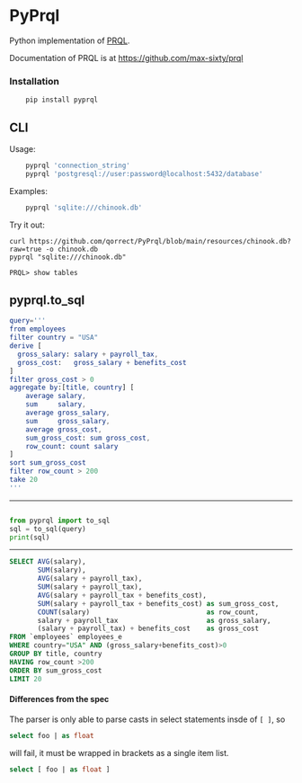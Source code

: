 # PyPrql

Python implementation of [PRQL](https://github.com/max-sixty/prql).

Documentation of PRQL is at https://github.com/max-sixty/prql

### Installation
```
    pip install pyprql
```

## CLI

Usage:

```bash
    pyprql 'connection_string'
    pyprql 'postgresql://user:password@localhost:5432/database'    
```
Examples:

```bash
    pyprql 'sqlite:///chinook.db'
```
Try it out:

```
curl https://github.com/qorrect/PyPrql/blob/main/resources/chinook.db?raw=true -o chinook.db 
pyprql "sqlite:///chinook.db"

PRQL> show tables 
```

## pyprql.to_sql 

```elm
query='''
from employees
filter country = "USA"
derive [
  gross_salary: salary + payroll_tax,
  gross_cost:   gross_salary + benefits_cost
]
filter gross_cost > 0
aggregate by:[title, country] [
    average salary,
    sum     salary,
    average gross_salary,
    sum     gross_salary,
    average gross_cost,
    sum_gross_cost: sum gross_cost,
    row_count: count salary
]
sort sum_gross_cost
filter row_count > 200
take 20
'''
```

---

```python

from pyprql import to_sql
sql = to_sql(query)
print(sql)
```

---

```sql
SELECT AVG(salary),
       SUM(salary),
       AVG(salary + payroll_tax),
       SUM(salary + payroll_tax),
       AVG(salary + payroll_tax + benefits_cost),
       SUM(salary + payroll_tax + benefits_cost) as sum_gross_cost,
       COUNT(salary)                             as row_count,
       salary + payroll_tax                      as gross_salary,
       (salary + payroll_tax) + benefits_cost    as gross_cost
FROM `employees` employees_e
WHERE country="USA" AND (gross_salary+benefits_cost)>0
GROUP BY title, country
HAVING row_count >200
ORDER BY sum_gross_cost
LIMIT 20

```

#### Differences from the spec

The parser is only able to parse casts in select statements insde of `[ ]`, so

```sql
select foo | as float
```

will fail, it must be wrapped in brackets as a single item list.

```sql
select [ foo | as float ]
```
